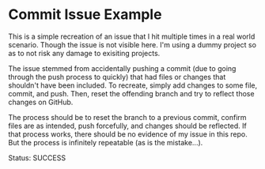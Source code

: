 # Commit Issue Example

This is a simple recreation of an issue that I hit multiple times in a real world scenario. Though the issue is not visible here. I'm using a dummy project so as to not risk any damage to exisiting projects.

The issue stemmed from accidentally pushing a commit (due to going through the push process to quickly) that had files or changes that shouldn't have been included. To recreate, simply add changes to some file, commit, and push. Then, reset the offending branch and try to reflect those changes on GitHub.

The process should be to reset the branch to a previous commit, confirm files are as intended, push forcefully, and changes should be reflected. If that process works, there should be no evidence of my issue in this repo. But the process is infinitely repeatable (as is the mistake...).

Status: SUCCESS
